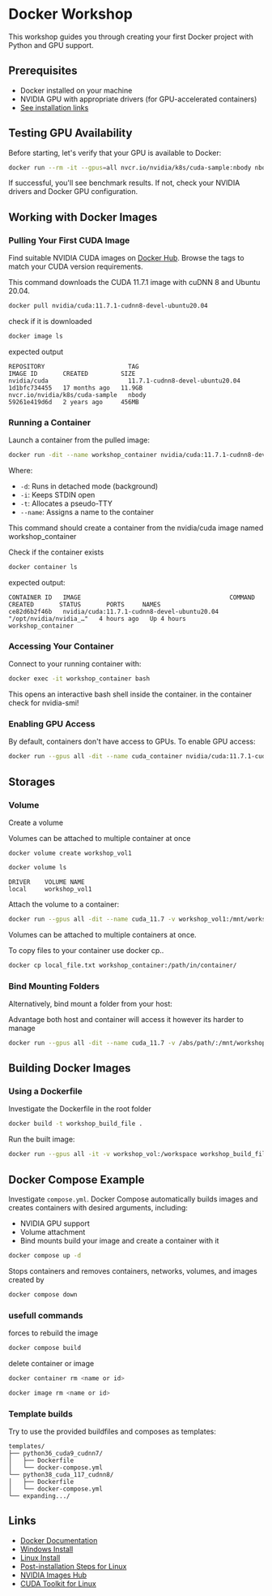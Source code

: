 # Docker Workshop

This workshop guides you through creating your first Docker project with Python and GPU support.

## Prerequisites
- Docker installed on your machine
- NVIDIA GPU with appropriate drivers (for GPU-accelerated containers)
- [See installation links](#links)

## Testing GPU Availability

Before starting, let's verify that your GPU is available to Docker:

```bash
docker run --rm -it --gpus=all nvcr.io/nvidia/k8s/cuda-sample:nbody nbody -gpu -benchmark
```

If successful, you'll see benchmark results. If not, check your NVIDIA drivers and Docker GPU configuration.

## Working with Docker Images

### Pulling Your First CUDA Image

Find suitable NVIDIA CUDA images on [Docker Hub](https://hub.docker.com/r/nvidia/cuda). Browse the tags to match your CUDA version requirements.

This command downloads the CUDA 11.7.1 image with cuDNN 8 and Ubuntu 20.04.

```bash
docker pull nvidia/cuda:11.7.1-cudnn8-devel-ubuntu20.04
```
check if it is downloaded


```bash
docker image ls 
```
expected output
```console
REPOSITORY                       TAG                               IMAGE ID       CREATED         SIZE
nvidia/cuda                      11.7.1-cudnn8-devel-ubuntu20.04   1d1bfc734455   17 months ago   11.9GB
nvcr.io/nvidia/k8s/cuda-sample   nbody                             59261e419d6d   2 years ago     456MB
```


### Running a Container

Launch a container from the pulled image:

```bash
docker run -dit --name workshop_container nvidia/cuda:11.7.1-cudnn8-devel-ubuntu20.04
```
Where:
- `-d`: Runs in detached mode (background)
- `-i`: Keeps STDIN open 
- `-t`: Allocates a pseudo-TTY
- `--name`: Assigns a name to the container

This command should create a container from the nvidia/cuda image named workshop_container 

Check if the container exists

```bash
docker container ls
```
expected output:
```console
CONTAINER ID   IMAGE                                         COMMAND                  CREATED       STATUS       PORTS     NAMES
ce82d6b2f46b   nvidia/cuda:11.7.1-cudnn8-devel-ubuntu20.04   "/opt/nvidia/nvidia_…"   4 hours ago   Up 4 hours             workshop_container
```

### Accessing Your Container

Connect to your running container with:

```bash
docker exec -it workshop_container bash
```

This opens an interactive bash shell inside the container.
in the container check for nvidia-smi!

### Enabling GPU Access

By default, containers don't have access to GPUs. To enable GPU access:

```bash
docker run --gpus all -dit --name cuda_container nvidia/cuda:11.7.1-cudnn8-devel-ubuntu20.04
```

## Storages
### Volume
Create a volume

Volumes can be attached to multiple container at once

```docker volume create workshop_vol1```

```bash
docker volume ls
```
```console
DRIVER    VOLUME NAME
local     workshop_vol1
```

Attach the volume to a container:

```bash
docker run --gpus all -dit --name cuda_11.7 -v workshop_vol1:/mnt/workshop nvidia/cuda:11.7.1-cudnn8-devel-ubuntu20.04
```
Volumes can be attached to multiple containers at once.

To copy files to your container use docker cp..
```bash
docker cp local_file.txt workshop_container:/path/in/container/
```

### Bind Mounting Folders

Alternatively, bind mount a folder from your host:

Advantage both host and container will access it however its harder to manage
```bash
docker run --gpus all -dit --name cuda_11.7 -v /abs/path/:/mnt/workshop nvidia/cuda:11.7.1-cudnn8-devel-ubuntu20.04
```

## Building Docker Images

### Using a Dockerfile

Investigate the Dockerfile in the root folder 

```bash
docker build -t workshop_build_file .
```

Run the built image:

```bash
docker run --gpus all -it -v workshop_vol:/workspace workshop_build_file
```

## Docker Compose Example

Investigate `compose.yml`. Docker Compose automatically builds images and creates containers with desired arguments, including:
- NVIDIA GPU support
- Volume attachment
- Bind mounts
build your image and create a container with it
```bash
docker compose up -d
```


Stops containers and removes containers, networks, volumes, and images created by 

```bash
docker compose down
```

### usefull commands
forces to rebuild the image

```bash
docker compose build
```

delete container or image

```bash
docker container rm <name or id>
```

```bash
docker image rm <name or id>
```


### Template builds

Try to use the provided buildfiles and composes as templates:

```
templates/
├── python36_cuda9_cudnn7/
│   ├── Dockerfile
│   └── docker-compose.yml
└── python38_cuda_117_cudnn8/
│   ├── Dockerfile
│   └── docker-compose.yml
└── expanding.../
```


## Links

- [Docker Documentation](https://docs.docker.com/)
- [Windows Install](https://docs.docker.com/desktop/features/wsl/)
- [Linux Install](https://docs.docker.com/engine/install/ubuntu/)
- [Post-installation Steps for Linux](https://docs.docker.com/engine/install/linux-postinstall/)
- [NVIDIA Images Hub](https://hub.docker.com/r/nvidia/cuda)
- [CUDA Toolkit for Linux](https://docs.nvidia.com/datacenter/cloud-native/container-toolkit/latest/install-guide.html)

